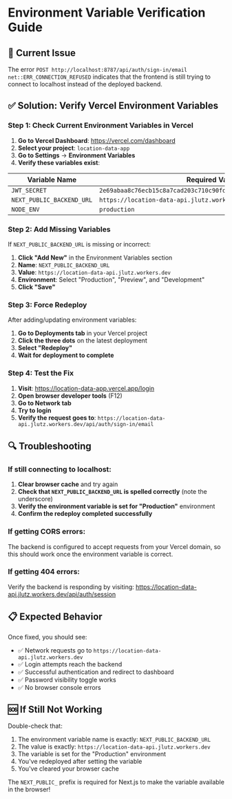 # Environment Variable Verification Guide

## 🚨 Current Issue

The error `POST http://localhost:8787/api/auth/sign-in/email net::ERR_CONNECTION_REFUSED` indicates that the frontend is still trying to connect to localhost instead of the deployed backend.

## ✅ Solution: Verify Vercel Environment Variables

### Step 1: Check Current Environment Variables in Vercel

1. **Go to Vercel Dashboard**: https://vercel.com/dashboard
2. **Select your project**: `location-data-app`
3. **Go to Settings** → **Environment Variables**
4. **Verify these variables exist**:

| Variable Name | Required Value |
|---------------|----------------|
| `JWT_SECRET` | `2e69abaa8c76ecb15c8a7cad203c710c90fd5504b10d0a0f95b46179cd834705` |
| `NEXT_PUBLIC_BACKEND_URL` | `https://location-data-api.jlutz.workers.dev` |
| `NODE_ENV` | `production` |

### Step 2: Add Missing Variables

If `NEXT_PUBLIC_BACKEND_URL` is missing or incorrect:

1. **Click "Add New"** in the Environment Variables section
2. **Name**: `NEXT_PUBLIC_BACKEND_URL`
3. **Value**: `https://location-data-api.jlutz.workers.dev`
4. **Environment**: Select "Production", "Preview", and "Development"
5. **Click "Save"**

### Step 3: Force Redeploy

After adding/updating environment variables:

1. **Go to Deployments tab** in your Vercel project
2. **Click the three dots** on the latest deployment
3. **Select "Redeploy"**
4. **Wait for deployment to complete**

### Step 4: Test the Fix

1. **Visit**: https://location-data-app.vercel.app/login
2. **Open browser developer tools** (F12)
3. **Go to Network tab**
4. **Try to login**
5. **Verify the request goes to**: `https://location-data-api.jlutz.workers.dev/api/auth/sign-in/email`

## 🔍 Troubleshooting

### If still connecting to localhost:

1. **Clear browser cache** and try again
2. **Check that `NEXT_PUBLIC_BACKEND_URL` is spelled correctly** (note the underscore)
3. **Verify the environment variable is set for "Production"** environment
4. **Confirm the redeploy completed successfully**

### If getting CORS errors:

The backend is configured to accept requests from your Vercel domain, so this should work once the environment variable is correct.

### If getting 404 errors:

Verify the backend is responding by visiting: https://location-data-api.jlutz.workers.dev/api/auth/session

## 📋 Expected Behavior

Once fixed, you should see:
- ✅ Network requests go to `https://location-data-api.jlutz.workers.dev`
- ✅ Login attempts reach the backend
- ✅ Successful authentication and redirect to dashboard
- ✅ Password visibility toggle works
- ✅ No browser console errors

## 🆘 If Still Not Working

Double-check that:
1. The environment variable name is exactly: `NEXT_PUBLIC_BACKEND_URL`
2. The value is exactly: `https://location-data-api.jlutz.workers.dev`
3. The variable is set for the "Production" environment
4. You've redeployed after setting the variable
5. You've cleared your browser cache

The `NEXT_PUBLIC_` prefix is required for Next.js to make the variable available in the browser!
